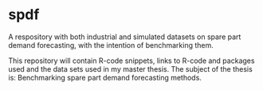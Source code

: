 # spdf
A respository with both industrial and simulated datasets on spare part demand forecasting, with the intention of benchmarking them.

This repository will contain R-code snippets, links to R-code and packages used and the data sets used in my master thesis.
The subject of the thesis is: Benchmarking spare part demand forecasting methods.

